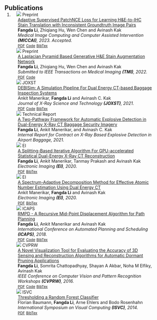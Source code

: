 <h2 id="publications" style="margin: 2px 0px -15px;">Publications</h2>

<div class="publications">
<ol class="bibliography">

<li>

<div class="pub-row">
  <div class="col-sm-3 abbr" style="position: relative;padding-right: 15px;padding-left: 15px;">
    <img src="assets/img/miccai2023-teaser.jpg" class="teaser img-fluid z-depth-1">
    <abbr class="badge">Preprint</abbr>
  </div>

  <div class="col-sm-9" style="position: relative;padding-right: 15px;padding-left: 20px;">
    <div class="title"><a href="https://arxiv.org/abs/2303.06193">Adaptive Supervised PatchNCE Loss for Learning H&E-to-IHC Stain Translation with Inconsistent Groundtruth Image Pairs</a></div>
    <div class="author"><strong>Fangda Li</strong>, Zhiqiang Hu, Wen Chen and Avinash Kak</div>
    <div class="periodical"><em>Medical Image Computing and Computer Assisted Intervention <strong>(MICCAI)</strong>, 2023. Accepted.</em></div>
    <div class="links">
      <a href="https://arxiv.org/abs/2303.06193" class="btn btn-sm z-depth-0" role="button" target="_blank" style="font-size:12px;">PDF</a>
      <a href="https://github.com/lifangda01/AdaptiveSupervisedPatchNCE" class="btn btn-sm z-depth-0" role="button" target="_blank" style="font-size:12px;">Code</a>
      <!-- <a href="https://class-il.mpi-inf.mpg.de/mnemonics/" class="btn btn-sm z-depth-0" role="button" target="_blank" style="font-size:12px;">Project Page</a> -->
      <a href="https://scholar.googleusercontent.com/scholar.bib?q=info:zDe1KXUxndcJ:scholar.google.com/&output=citation&scisdr=Cm0CLklYEKjzjcfxfp4:AGlGAw8AAAAAZFv3Zp6FYEg0oBqrCLs31mftB34&scisig=AGlGAw8AAAAAZFv3Zs7wGYWIzZYpqpu40tbT5ZE&scisf=4&ct=citation&cd=-1&hl=en" class="btn btn-sm z-depth-0" role="button" target="_blank" style="font-size:12px;">BibTex</a>
      <!-- <strong><i style="color:#e74d3c">Oral Presentation</i></strong> -->
    </div>
  </div>
</div>


<div class="pub-row">
  <div class="col-sm-3 abbr" style="position: relative;padding-right: 15px;padding-left: 15px;">
    <img src="assets/img/tmi2022-teaser.jpg" class="teaser img-fluid z-depth-1">
    <abbr class="badge">Preprint</abbr>
  </div>
  
  <div class="col-sm-9" style="position: relative;padding-right: 15px;padding-left: 20px;">
    <div class="title"><a href="https://arxiv.org/abs/2305.14301">A Laplacian Pyramid Based Generative H&E Stain Augmentation Network</a></div>
    <div class="author"><strong>Fangda Li</strong>, Zhiqiang Hu, Wen Chen and Avinash Kak</div>
    <div class="periodical"><em>Submitted to IEEE Transactions on Medical Imaging <strong>(TMI)</strong>, 2022.</em></div>
    <div class="links">
      <a href="https://arxiv.org/abs/2305.14301" class="btn btn-sm z-depth-0" role="button" target="_blank" style="font-size:12px;">PDF</a>
      <a href="https://github.com/lifangda01/GSAN-Demo" class="btn btn-sm z-depth-0" role="button" target="_blank" style="font-size:12px;">Code</a>
      <!-- <a href="https://class-il.mpi-inf.mpg.de/mnemonics/" class="btn btn-sm z-depth-0" role="button" target="_blank" style="font-size:12px;">Project Page</a> -->
      <!-- <a href="https://dblp.uni-trier.de/rec/conf/cvpr/LiuSLSS20.html?view=bibtex" class="btn btn-sm z-depth-0" role="button" target="_blank" style="font-size:12px;">BibTex</a> -->
      <!-- <strong><i style="color:#e74d3c">Oral Presentation</i></strong> -->
    </div>
  </div>
</div>


<div class="pub-row">
  <div class="col-sm-3 abbr" style="position: relative;padding-right: 15px;padding-left: 15px;">
    <img src="assets/img/joxst2021-teaser.jpg" class="teaser img-fluid z-depth-1">
    <abbr class="badge">JOXST</abbr>
  </div>
  
  <div class="col-sm-9" style="position: relative;padding-right: 15px;padding-left: 20px;">
    <div class="title"><a href="https://engineering.purdue.edu/RVL/Publications/AManerikar_DEBISim_Simulation_Pipeline_2021_JOXST.pdf">DEBISim: A Simulation Pipeline For Dual Energy CT-based Baggage Inspection Systems</a></div>
    <div class="author">Ankit Manerikar, <strong>Fangda Li</strong> and Avinash C. Kak</div>
    <div class="periodical"><em>Journal of X-Ray Science and Technology <strong>(JOXST)</strong>, 2021.</em></div>
    <div class="links">
      <a href="https://engineering.purdue.edu/RVL/Publications/AManerikar_DEBISim_Simulation_Pipeline_2021_JOXST.pdf" class="btn btn-sm z-depth-0" role="button" target="_blank" style="font-size:12px;">PDF</a>
      <a href="https://github.com/avm-debatr/debisim2" class="btn btn-sm z-depth-0" role="button" target="_blank" style="font-size:12px;">Code</a>
      <!-- <a href="https://class-il.mpi-inf.mpg.de/mnemonics/" class="btn btn-sm z-depth-0" role="button" target="_blank" style="font-size:12px;">Project Page</a> -->
      <a href="https://scholar.googleusercontent.com/scholar.bib?q=info:P9QyaJRAgoMJ:scholar.google.com/&output=citation&scisdr=Cm0CLklYEKjzjcf8a-s:AGlGAw8AAAAAZFv6c-t4gu5bWIrsArqLZ9VcXNs&scisig=AGlGAw8AAAAAZFv6c9TwviJwho3k-EXk8N-Oz94&scisf=4&ct=citation&cd=-1&hl=en" class="btn btn-sm z-depth-0" role="button" target="_blank" style="font-size:12px;">BibTex</a>
      <!-- <strong><i style="color:#e74d3c">Oral Presentation</i></strong> -->
    </div>
  </div>
</div>

<div class="pub-row">
  <div class="col-sm-3 abbr" style="position: relative;padding-right: 15px;padding-left: 15px;">
    <img src="assets/img/atr-teaser.jpg" class="teaser img-fluid z-depth-1">
    <abbr class="badge">Technical Report</abbr>
  </div>
  
  <div class="col-sm-9" style="position: relative;padding-right: 15px;padding-left: 20px;">
    <div class="title"><a href="https://lifangda01.github.io/">A Two-Pathway Framework for Automatic Explosive Detection in Dual-Energy X-Ray CT Baggage Security Imagery</a></div>
    <div class="author"><strong>Fangda Li</strong>, Ankit Manerikar, and Avinash C. Kak</div>
    <div class="periodical"><em>Internal Report for Contract on X-Ray Based Explosive Detection in Airport Baggage, 2021.</em></div>
  </div>
</div>

<div class="pub-row">
  <div class="col-sm-3 abbr" style="position: relative;padding-right: 15px;padding-left: 15px;">
    <img src="assets/img/ei2020-teaser.jpg" class="teaser img-fluid z-depth-1">
    <abbr class="badge">EI</abbr>
  </div>
  
  <div class="col-sm-9" style="position: relative;padding-right: 15px;padding-left: 20px;">
    <div class="title"><a href="https://arxiv.org/abs/1905.00934">A Splitting-Based Iterative Algorithm For GPU-accelerated Statistical Dual-Energy X-Ray CT Reconstruction</a></div>
    <div class="author"><strong>Fangda Li</strong>, Ankit Manerikar, Tanmay Prakash and Avinash Kak</div>
    <div class="periodical"><em>Electronic Imaging <strong>(EI)</strong>, 2020.</em></div>
    <div class="links">
      <a href="https://arxiv.org/abs/1905.00934" class="btn btn-sm z-depth-0" role="button" target="_blank" style="font-size:12px;">PDF</a>
      <!-- <a href="https://github.com/avm-debatr/debisim2" class="btn btn-sm z-depth-0" role="button" target="_blank" style="font-size:12px;">Code</a> -->
      <!-- <a href="https://class-il.mpi-inf.mpg.de/mnemonics/" class="btn btn-sm z-depth-0" role="button" target="_blank" style="font-size:12px;">Project Page</a> -->
      <a href="https://scholar.googleusercontent.com/scholar.bib?q=info:pnekO7u1N00J:scholar.google.com/&output=citation&scisdr=Cm0CLklYEKjzjcf9cMY:AGlGAw8AAAAAZFv7aMYDoTa1zPqQS_3RdpWL-Co&scisig=AGlGAw8AAAAAZFv7aNkThf8Ad-vC3TUb_xyfzJ4&scisf=4&ct=citation&cd=-1&hl=en" class="btn btn-sm z-depth-0" role="button" target="_blank" style="font-size:12px;">BibTex</a>
      <!-- <strong><i style="color:#e74d3c">Oral Presentation</i></strong> -->
    </div>
  </div>
</div>


<div class="pub-row">
  <div class="col-sm-3 abbr" style="position: relative;padding-right: 15px;padding-left: 15px;">
    <img src="assets/img/ei2020am-teaser.jpg" class="teaser img-fluid z-depth-1">
    <abbr class="badge">EI</abbr>
  </div>
  
  <div class="col-sm-9" style="position: relative;padding-right: 15px;padding-left: 20px;">
    <div class="title"><a href="https://engineering.purdue.edu/RVL/Publications/Manerikar_A_DECTDecomposition_2020.pdf">A Spectrum-Adaptive Decomposition Method for Effective Atomic Number Estimation Using Dual Energy CT</a></div>
    <div class="author">Ankit Manerikar, <strong>Fangda Li</strong> and Avinash Kak</div>
    <div class="periodical"><em>Electronic Imaging <strong>(EI)</strong>, 2020.</em></div>
    <div class="links">
      <a href="https://engineering.purdue.edu/RVL/Publications/Manerikar_A_DECTDecomposition_2020.pdf" class="btn btn-sm z-depth-0" role="button" target="_blank" style="font-size:12px;">PDF</a>
      <!-- <a href="https://github.com/avm-debatr/debisim2" class="btn btn-sm z-depth-0" role="button" target="_blank" style="font-size:12px;">Code</a> -->
      <!-- <a href="https://class-il.mpi-inf.mpg.de/mnemonics/" class="btn btn-sm z-depth-0" role="button" target="_blank" style="font-size:12px;">Project Page</a> -->
      <a href="https://scholar.googleusercontent.com/scholar.bib?q=info:pnekO7u1N00J:scholar.google.com/&output=citation&scisdr=Cm0CLklYEKjzjcf9cMY:AGlGAw8AAAAAZFv7aMYDoTa1zPqQS_3RdpWL-Co&scisig=AGlGAw8AAAAAZFv7aNkThf8Ad-vC3TUb_xyfzJ4&scisf=4&ct=citation&cd=-1&hl=en" class="btn btn-sm z-depth-0" role="button" target="_blank" style="font-size:12px;">BibTex</a>
      <!-- <strong><i style="color:#e74d3c">Oral Presentation</i></strong> -->
    </div>
  </div>
</div>


<div class="pub-row">
  <div class="col-sm-3 abbr" style="position: relative;padding-right: 15px;padding-left: 15px;">
    <img src="assets/img/icaps2018-teaser.jpg" class="teaser img-fluid z-depth-1">
    <abbr class="badge">ICAPS</abbr>
  </div>

  <div class="col-sm-9" style="position: relative;padding-right: 15px;padding-left: 20px;">
    <div class="title"><a href="https://ojs.aaai.org/index.php/ICAPS/article/view/13921">RMPD - A Recursive Mid-Point Displacement Algorithm for Path Planning</a></div>
    <div class="author"><strong>Fangda Li</strong>, Ankit Manerikar and Avinash Kak</div>
    <div class="periodical"><em>International Conference on Automated Planning and Scheduling <strong>(ICAPS)</strong>, 2018.</em></div>
    <div class="links">
      <a href="https://ojs.aaai.org/index.php/ICAPS/article/view/13921" class="btn btn-sm z-depth-0" role="button" target="_blank" style="font-size:12px;">PDF</a>
      <a href="https://github.com/lifangda01/Middle-Point-Displacement" class="btn btn-sm z-depth-0" role="button" target="_blank" style="font-size:12px;">Code</a>
      <!-- <a href="https://class-il.mpi-inf.mpg.de/mnemonics/" class="btn btn-sm z-depth-0" role="button" target="_blank" style="font-size:12px;">Project Page</a> -->
      <a href="https://scholar.googleusercontent.com/scholar.bib?q=info:xVz8eEaLYDUJ:scholar.google.com/&output=citation&scisdr=Cm0CLklYEKjzjcf4O44:AGlGAw8AAAAAZFv-I469NH3LLnEpDD5FLN8xTTY&scisig=AGlGAw8AAAAAZFv-I425YlpbyF9Su9i-5LgjgVA&scisf=4&ct=citation&cd=-1&hl=en" class="btn btn-sm z-depth-0" role="button" target="_blank" style="font-size:12px;">BibTex</a>
      <!-- <strong><i style="color:#e74d3c">Oral Presentation</i></strong> -->
    </div>
  </div>
</div>


<div class="pub-row">
  <div class="col-sm-3 abbr" style="position: relative;padding-right: 15px;padding-left: 15px;">
    <img src="assets/img/cvprw2016-teaser.jpg" class="teaser img-fluid z-depth-1">
    <abbr class="badge">CVPRW</abbr>
  </div>

  <div class="col-sm-9" style="position: relative;padding-right: 15px;padding-left: 20px;">
    <div class="title"><a href="https://www.cv-foundation.org/openaccess/content_cvpr_2016_workshops/w9/html/Li_A_Novel_Visualization_CVPR_2016_paper.html">A Novel Visualization Tool for Evaluating the Accuracy of 3D Sensing and Reconstruction Algorithms for Automatic Dormant Pruning Applications</a></div>
    <div class="author"><strong>Fangda Li</strong>, Somrita Chattopadhyay, Shayan A Akbar, Noha M Elfiky, Avinash Kak</div>
    <div class="periodical"><em>IEEE Conference on Computer Vision and Pattern Recognition Workshops <strong>(CVPRW)</strong>, 2016.</em></div>
    <div class="links">
      <a href="https://www.cv-foundation.org/openaccess/content_cvpr_2016_workshops/w9/html/Li_A_Novel_Visualization_CVPR_2016_paper.html" class="btn btn-sm z-depth-0" role="button" target="_blank" style="font-size:12px;">PDF</a>
      <a href="https://github.com/lifangda01/TreeViz" class="btn btn-sm z-depth-0" role="button" target="_blank" style="font-size:12px;">Code</a>
      <!-- <a href="https://class-il.mpi-inf.mpg.de/mnemonics/" class="btn btn-sm z-depth-0" role="button" target="_blank" style="font-size:12px;">Project Page</a> -->
      <a href="https://scholar.googleusercontent.com/scholar.bib?q=info:HDk5mglJEOAJ:scholar.google.com/&output=citation&scisdr=Cm0CLklYEKjzjcAGMwQ:AGlGAw8AAAAAZFwAKwTtX6rLjtn4Y8OEEE42NZ8&scisig=AGlGAw8AAAAAZFwAK6Az7FF8CdPvOjxr59wZE-A&scisf=4&ct=citation&cd=-1&hl=en" class="btn btn-sm z-depth-0" role="button" target="_blank" style="font-size:12px;">BibTex</a>
      <!-- <strong><i style="color:#e74d3c">Oral Presentation</i></strong> -->
    </div>
  </div>
</div>


<div class="pub-row">
  <div class="col-sm-3 abbr" style="position: relative;padding-right: 15px;padding-left: 15px;">
    <img src="assets/img/isvc2014-teaser.jpg" class="teaser img-fluid z-depth-1">
    <abbr class="badge">ISVC</abbr>
  </div>

  <div class="col-sm-9" style="position: relative;padding-right: 15px;padding-left: 20px;">
    <div class="title"><a href="https://link.springer.com/chapter/10.1007/978-3-319-14364-4_10">Thresholding a Random Forest Classifier</a></div>
    <div class="author">Florian Baumann, <strong>Fangda Li</strong>, Arne Ehlers and Bodo Rosenhahn</div>
    <div class="periodical"><em>International Symposium on Visual Computing <strong>(ISVC)</strong>, 2014.</em></div>
    <div class="links">
      <a href="http://www.tnt.uni-hannover.de/papers/data/1055/isvc2014_baumann.pdf" class="btn btn-sm z-depth-0" role="button" target="_blank" style="font-size:12px;">PDF</a>
      <!-- <a href="https://github.com/avm-debatr/debisim2" class="btn btn-sm z-depth-0" role="button" target="_blank" style="font-size:12px;">Code</a> -->
      <!-- <a href="https://class-il.mpi-inf.mpg.de/mnemonics/" class="btn btn-sm z-depth-0" role="button" target="_blank" style="font-size:12px;">Project Page</a> -->
      <a href="https://scholar.googleusercontent.com/scholar.bib?q=info:vL90HcM-KVEJ:scholar.google.com/&output=citation&scisdr=Cm0CLklYEKjzjcAHq5Q:AGlGAw8AAAAAZFwBs5Qh9DT-ptSwRjibQeOd9Y8&scisig=AGlGAw8AAAAAZFwBszPq2KDXwS9RZwAIL0lQJ80&scisf=4&ct=citation&cd=-1&hl=en" class="btn btn-sm z-depth-0" role="button" target="_blank" style="font-size:12px;">BibTex</a>
      <!-- <strong><i style="color:#e74d3c">Oral Presentation</i></strong> -->
    </div>
  </div>
</div>


</li>
  
<br>

</ol>
</div>
